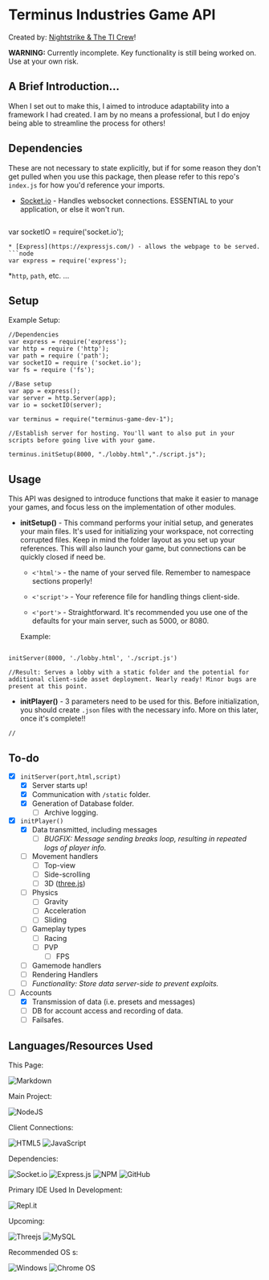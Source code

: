 # Terminus Industries Game API
Created by: [Nightstrike & The TI Crew](https://www.nightstrike.wixsite.com/terminus-industries)!

**WARNING:** Currently incomplete. Key functionality is still being worked on. Use at your own risk.
## A Brief Introduction...
When I set out to make this, I aimed to introduce adaptability into a framework I had created. I am by no means a professional, but I do enjoy being able to streamline the process for others!

## Dependencies

These are not necessary to state explicitly, but if for some reason they don't get pulled when you use this package, then please refer to this repo's `index.js` for how you'd reference your imports.

* [Socket.io](https://socket.io) - Handles websocket connections. ESSENTIAL to your application, or else it won't run.
  ```node
var socketIO = require('socket.io');
  ```
* [Express](https://expressjs.com/) - allows the webpage to be served.
  ```node
var express = require('express');
  ```
*`http`, `path`, etc. ...

## Setup



Example Setup:
```node
//Dependencies
var express = require('express');
var http = require ('http');
var path = require ('path');
var socketIO = require ('socket.io');
var fs = require ('fs');

//Base setup
var app = express();
var server = http.Server(app);
var io = socketIO(server);

var terminus = require("terminus-game-dev-1");

//Establish server for hosting. You'll want to also put in your scripts before going live with your game.

terminus.initSetup(8000, "./lobby.html","./script.js");

```

## Usage
This API was designed to introduce functions that make it easier to manage your games, and focus less on the implementation of other modules. 

* **initSetup()** - This command performs your initial setup, and generates your main files. It's used for initializing your workspace, not correcting corrupted files. Keep in mind the folder layout as you set up your references. This will also launch your game, but connections can be quickly closed if need be.
 
  * `<'html'>` - the name of your served file. Remember to namespace sections properly!

  * `<'script'>` - Your reference file for handling things client-side.

  * `<'port'>` - Straightforward. It's recommended you use one of the defaults for your main server, such as 5000, or 8080.



  Example:
```node 

initServer(8000, './lobby.html', './script.js')

//Result: Serves a lobby with a static folder and the potential for additional client-side asset deployment. Nearly ready! Minor bugs are present at this point.

```

* **initPlayer()** - 3 parameters need to be used for this. Before initialization, you should create `.json` files with the necessary info. More on this later, once it's complete!!
```node
//

```

## To-do
* [X] `initServer(port,html,script)`
  * [X] Server starts up!
  * [X] Communication with `/static` folder.
  * [X] Generation of Database folder.
    * [ ] Archive logging.
* [X] `initPlayer()`
  * [X] Data transmitted, including messages
    * [ ] *BUGFIX: Message sending breaks loop, resulting in repeated logs of player info.*
  * [ ] Movement handlers
    * [ ] Top-view
    * [ ] Side-scrolling
    * [ ] 3D ([three.js](https://threejs.org))
  * [ ] Physics
    * [ ] Gravity
    * [ ] Acceleration
    * [ ] Sliding
  * [ ] Gameplay types
    * [ ] Racing
    * [ ] PVP
      * [ ] FPS
  * [ ] Gamemode handlers
  * [ ] Rendering Handlers
  * [ ] *Functionality: Store data server-side to prevent exploits.*
* [ ] Accounts
  * [X] Transmission of data (i.e. presets and messages)
  * [ ] DB for account access and recording of data.
  * [ ] Failsafes.

## Languages/Resources Used
This Page:

![Markdown](https://img.shields.io/badge/markdown-%23000000.svg?style=for-the-badge&logo=markdown&logoColor=white)

Main Project:

![NodeJS](https://img.shields.io/badge/node.js-6DA55F?style=for-the-badge&logo=node.js&logoColor=white)

Client Connections:

![HTML5](https://img.shields.io/badge/html5-%23E34F26.svg?style=for-the-badge&logo=html5&logoColor=white)
![JavaScript](https://img.shields.io/badge/javascript-%23323330.svg?style=for-the-badge&logo=javascript&logoColor=%23F7DF1E)

Dependencies:

![Socket.io](https://img.shields.io/badge/Socket.io-black?style=for-the-badge&logo=socket.io&badgeColor=010101)
![Express.js](https://img.shields.io/badge/express.js-%23404d59.svg?style=for-the-badge&logo=express&logoColor=%2361DAFB)
![NPM](https://img.shields.io/badge/NPM-%23000000.svg?style=for-the-badge&logo=npm&logoColor=white)
![GitHub](https://img.shields.io/badge/github-%23121011.svg?style=for-the-badge&logo=github&logoColor=white)

Primary IDE Used In Development:

![Repl.it](https://img.shields.io/badge/Repl.it-%230D101E.svg?style=for-the-badge&logo=replit&logoColor=white)

Upcoming:

![Threejs](https://img.shields.io/badge/threejs-black?style=for-the-badge&logo=three.js&logoColor=white)
![MySQL](https://img.shields.io/badge/mysql-%2300f.svg?style=for-the-badge&logo=mysql&logoColor=white)

Recommended OS s:

![Windows](https://img.shields.io/badge/Windows-0078D6?style=for-the-badge&logo=windows&logoColor=white)
![Chrome OS](https://img.shields.io/badge/chrome%20os-3d89fc?style=for-the-badge&logo=google%20chrome&logoColor=white)

